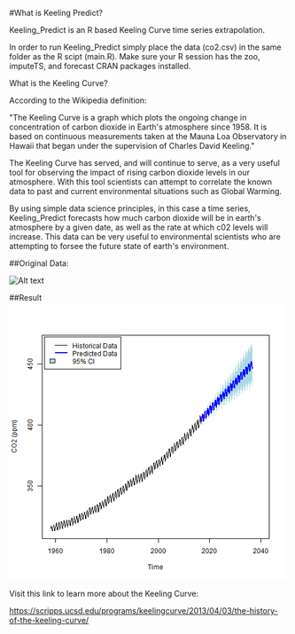 #What is Keeling Predict?

Keeling_Predict is an R based Keeling Curve time series extrapolation.

In order to run Keeling_Predict simply place the data (co2.csv) in the same folder as the R scipt (main.R).
Make sure your R session has the zoo, imputeTS, and forecast CRAN packages installed.

What is the Keeling Curve?

According to the Wikipedia definition: 

"The Keeling Curve is a graph which plots the ongoing change in concentration of carbon dioxide in Earth's atmosphere since 1958. It is based on continuous measurements taken at the Mauna Loa Observatory in Hawaii that began under the supervision of Charles David Keeling."

The Keeling Curve has served, and will continue to serve, as a very useful tool for observing the impact of rising carbon dioxide levels in our atmosphere. With this tool scientists can attempt to correlate the known data to past and current environmental situations such as Global Warming.

By using simple data science principles, in this case a time series, Keeling_Predict forecasts how much carbon dioxide will be in earth's atmosphere by a given date, as well as the rate at which c02 levels will increase. This data can be very useful to environmental scientists who are attempting to forsee the future state of earth's environment.


##Original Data: 

![Alt text](http://i.imgur.com/aWWWi9z.png "")

##Result
![Alt text](https://raw.githubusercontent.com/DemirhanOzelTrojan/Keeling_Predict/master/Results/Test1.png "")

Visit this link to learn more about the Keeling Curve: 

https://scripps.ucsd.edu/programs/keelingcurve/2013/04/03/the-history-of-the-keeling-curve/

